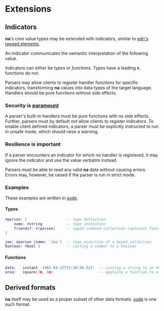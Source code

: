 # Extensions

## Indicators

**na**'s core value types may be extended with indicators, similar to [edn's tagged elements](https://github.com/edn-format/edn/#tagged-elements).

An indicator communicates the semantic interpretation of the following value.

Indicators can either be _types_ or _functions_. Types have a leading `#`, functions do not.

Parsers may allow clients to register handler functions for specific indicators, transforming **na** values into data types of the target language. Handlers should be pure functions without side effects.

### Security is [paramount](https://github.com/OWASP/Top10/blob/567a84c2a88ad691a65a0de38f98408d48d8b9b5/2017/en/0xa8-insecure-deserialization.md)

A parser's built-in handlers must be pure functions with no side effects. Further, parsers must by default _not_ allow clients to register indicators. To enable client defined indicators, a parser must be explicitly instructed to run in unsafe mode, which should raise a warning.

### Resilience is important

If a parser encounters an indicator for which no handler is registered, it may ignore the indicator and use the value verbatim instead.

Parsers must be able to read any valid **na** data without causing errors. Errors may, however, be raised if the parser is run in strict mode.

<!-- Unlike edn's tagged elements, an indicator that is not followed by a value must _not_ cause an error. A handler that is registered for the indicator may provide a default value. If the handler does not return a default value, or no handler is registered for the indicator, the indicator should be parsed as the unit type `()`. -->

### Examples

These examples are written in [sode](https://github.com/kesh-lang/sode).

#### Types

```lua
#person: [                  -- type definition
    name: #string           -- type annotation
    friends?: #[person]     -- typed indexed collection (optional field)
]

joe: #person [name: 'Joe']  -- type assertion of a keyed collection
boolean: #bool 1            -- casting a number to a boolean
```

#### Functions

```lua
date:   instant '1985-04-12T23:20:50.52Z'  -- casting a string to an RFC 3339/ISO 8601 timestamp
area:   square(7m, 6m)                     -- applying a function to a tuple of values
```

## Derived formats

**na** itself may be used as a proper subset of other data formats. [sode](https://github.com/kesh-lang/sode) is one such format.
